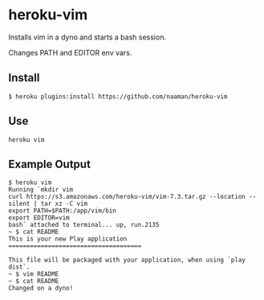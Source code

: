 heroku-vim
==========

Installs vim in a dyno and starts a bash session.

Changes PATH and EDITOR env vars.

## Install

```
$ heroku plugins:install https://github.com/naaman/heroku-vim
```

## Use

```
heroku vim
```

## Example Output
```
$ heroku vim
Running `mkdir vim
curl https://s3.amazonaws.com/heroku-vim/vim-7.3.tar.gz --location --silent | tar xz -C vim
export PATH=$PATH:/app/vim/bin
export EDITOR=vim
bash` attached to terminal... up, run.2135
~ $ cat README
This is your new Play application
=====================================

This file will be packaged with your application, when using `play dist`.
~ $ vim README
~ $ cat README
Changed on a dyno!
```
